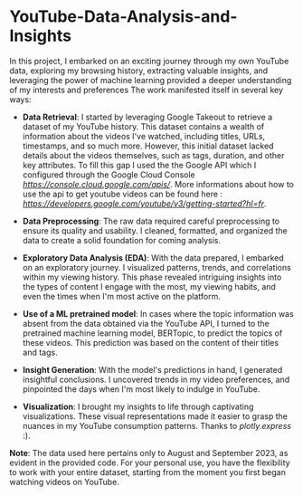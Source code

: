 # YouTube-Data-Analysis-and-Insights
In this project, I embarked on an exciting journey through my own YouTube data, exploring my browsing history, extracting valuable insights, and leveraging the power of machine learning provided a deeper understanding of my interests and preferences The work manifested itself in several key ways:
- **Data Retrieval**: I started by leveraging Google Takeout to retrieve a dataset of my YouTube history. This dataset contains a wealth of information about the videos I've watched, including titles, URLs, timestamps, and so much more. However, this initial dataset lacked details about the videos themselves, such as tags, duration, and other key attributes. To fill this gap I used the the Google API which I configured through the Google Cloud Console <i>https://console.cloud.google.com/apis/</i>. More informations about how to use the api to get youtube videos can be found here : <i>https://developers.google.com/youtube/v3/getting-started?hl=fr</i>.
- **Data Preprocessing**: The raw data required careful preprocessing to ensure its quality and usability. I cleaned, formatted, and organized the data to create a solid foundation for coming analysis.
- **Exploratory Data Analysis (EDA)**: With the data prepared, I embarked on an exploratory journey. I visualized patterns, trends, and correlations within my viewing history. This phase revealed intriguing insights into the types of content I engage with the most, my viewing habits, and even the times when I'm most active on the platform.
- **Use of a ML pretrained model**: In cases where the topic information was absent from the data obtained via the YouTube API, I turned to the pretrained machine learning model, BERTopic, to predict the topics of these videos. This prediction was based on the content of their titles and tags.
- **Insight Generation**: With the model's predictions in hand, I generated insightful conclusions. I uncovered trends in my video preferences, and pinpointed the days when I'm most likely to indulge in YouTube.

- **Visualization**: I brought my insights to life through captivating visualizations. These visual representations made it easier to grasp the nuances in my YouTube consumption patterns. Thanks to *plotly.express* :).

**Note**: The data used here pertains only to August and September 2023, as evident in the provided code. For your personal use, you have the flexibility to work with your entire dataset, starting from the moment you first began watching videos on YouTube.